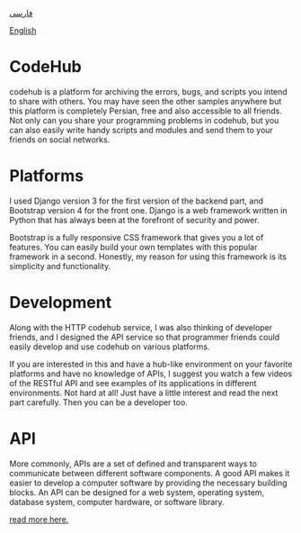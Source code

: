 [فارسی](https://github.com/lnxpy/codehub/blob/master/README_fa.md)

[English](https://github.com/lnxpy/codehub/blob/master/README.md)

# CodeHub
codehub is a platform for archiving the errors, bugs, and scripts you intend to share with others. You may have seen the other samples anywhere but this platform is completely Persian, free and also accessible to all friends.
Not only can you share your programming problems in codehub, but you can also easily write handy scripts and modules and send them to your friends on social networks.

# Platforms
I used Django version 3 for the first version of the backend part, and Bootstrap version 4 for the front one.
Django is a web framework written in Python that has always been at the forefront of security and power.

Bootstrap is a fully responsive CSS framework that gives you a lot of features. You can easily build your own templates with this popular framework in a second. Honestly, my reason for using this framework is its simplicity and functionality.

# Development
Along with the HTTP codehub service, I was also thinking of developer friends, and I designed the API service so that programmer friends could easily develop and use codehub on various platforms.

If you are interested in this and have a hub-like environment on your favorite platforms and have no knowledge of APIs, I suggest you watch a few videos of the RESTful API and see examples of its applications in different environments.
Not hard at all! Just have a little interest and read the next part carefully. Then you can be a developer too.

# API
More commonly, APIs are a set of defined and transparent ways to communicate between different software components. A good API makes it easier to develop a computer software by providing the necessary building blocks. An API can be designed for a web system, operating system, database system, computer hardware, or software library.

[read more here.](http://codehub.pythonanywhere.com/docs/)
